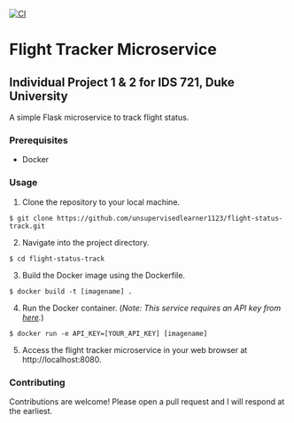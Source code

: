 [![CI](https://github.com/unsupervisedlearner1123/flight-status-track/actions/workflows/main.yml/badge.svg)](https://github.com/unsupervisedlearner1123/flight-status-track/actions/workflows/main.yml)

# Flight Tracker Microservice
## Individual Project 1 & 2 for IDS 721, Duke University

A simple Flask microservice to track flight status.

### Prerequisites
* Docker

### Usage
1. Clone the repository to your local machine.

```
$ git clone https://github.com/unsupervisedlearner1123/flight-status-track.git
```

2. Navigate into the project directory.

```
$ cd flight-status-track
```

3. Build the Docker image using the Dockerfile.

```
$ docker build -t [imagename] .
```

4. Run the Docker container. (_Note: This service requires an API key from [here](https://www.goflightlabs.com/)._)

```
$ docker run -e API_KEY=[YOUR_API_KEY] [imagename]
```

5. Access the flight tracker microservice in your web browser at http://localhost:8080.

### Contributing

Contributions are welcome! Please open a pull request and I will respond at the earliest.



